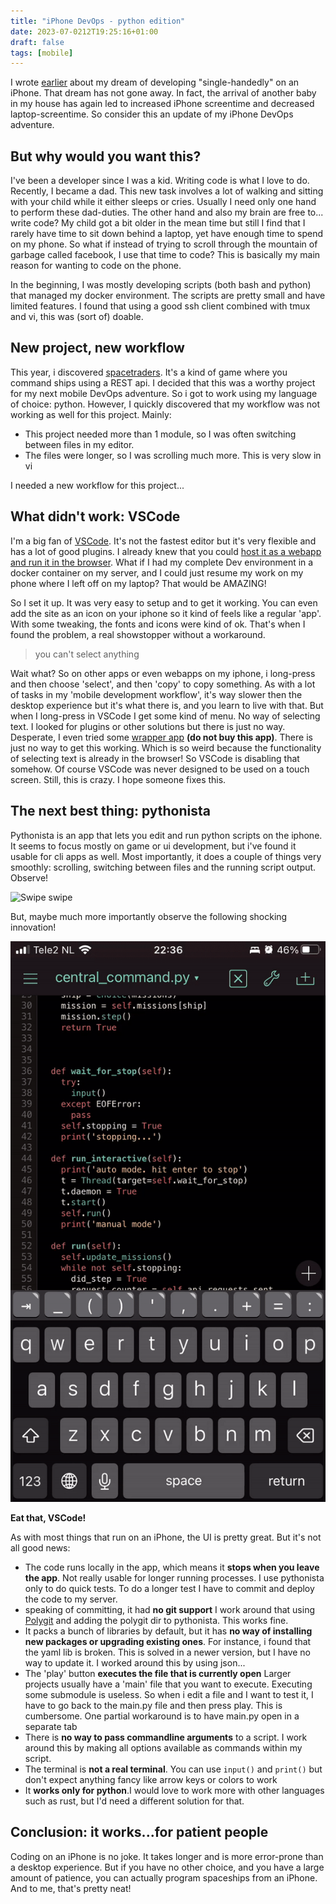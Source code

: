 ```yaml
---
title: "iPhone DevOps - python edition"
date: 2023-07-0212T19:25:16+01:00
draft: false
tags: [mobile]
---
```

I wrote [earlier](https://clearsky.dev/blog/iphone-devops/) about my dream of developing "single-handedly" on an iPhone. That dream has not gone away. In fact, the arrival of another baby in my house has again led to increased iPhone screentime and decreased laptop-screentime. So consider this an update of my iPhone DevOps adventure.

## But why would you want this?
I've been a developer since I was a kid. Writing code is what I love to do. Recently, I became a dad. This new task involves a lot of walking and sitting with your child while it either sleeps or cries. Usually I need only one hand to perform these dad-duties. The other hand and also my brain are free to... write code? My child got a bit older in the mean time but still I find that I rarely have time to sit down behind a laptop, yet have enough time to spend on my phone. So what if instead of trying to scroll through the mountain of garbage called facebook, I use that time to code? This is basically my main reason for wanting to code on the phone.

In the beginning, I was mostly developing scripts (both bash and python) that managed my docker environment. The scripts are pretty small and have limited features. I found that using a good ssh client combined with tmux and vi, this was (sort of) doable. 

## New project, new workflow
This year, i discovered [spacetraders](https://spacetraders.io). It's a kind of game where you command ships using a REST api. I decided that this was a worthy project for my next mobile DevOps adventure. So i got to work using my language of choice: python. However, I quickly discovered that my workflow was not working as well for this project. Mainly:

* This project needed more than 1 module, so I was often switching between files in my editor.
* The files were longer, so I was scrolling much more. This is very slow in vi

I needed a new workflow for this project...

## What didn't work: VSCode
I'm a big fan of [VSCode](https://code.visualstudio.com/). It's not the fastest editor but it's very flexible and has a lot of good plugins. I already knew that you could [host it as a webapp and run it in the browser](https://github.com/coder/code-server). What if I had my complete Dev environment in a docker container on my server, and I could just resume my work on my phone where I left off on my laptop? That would be AMAZING!

So I set it up. It was very easy to setup and to get it working. You can even add the site as an icon on your iphone so it kind of feels like a regular 'app'. With some tweaking, the fonts and icons were kind of ok. That's when I found the problem, a real showstopper without a workaround.

> you can't select anything

Wait what? So on other apps or even webapps on my iphone, i long-press and then choose 'select', and then 'copy' to copy something. As with a lot of tasks in my 'mobile development workflow', it's way slower then the desktop experience but it's what there is, and you learn to live with that. But when I long-press in VSCode I get some kind of menu. No way of selecting text. I looked for plugins or other solutions but there is just no way. Desperate, I even tried some [wrapper app](https://apps.apple.com/nl/app/ucow-ultimate-code-wrapper/id1551344923?l=en) **(do not buy this app)**. There is just no way to get this working. Which is so weird because the functionality of selecting text is already in the browser! So VSCode is disabling that somehow. Of course VSCode was never designed to be used on a touch screen. Still, this is crazy. I hope someone fixes this.

## The next best thing: pythonista
Pythonista is an app that lets you edit and run python scripts on the iphone. It seems to focus mostly on game or ui development, but i've found it usable for cli apps as well. Most importantly, it does a couple of things very smoothly: scrolling, switching between files and the running script output. Observe!

![Swipe swipe](pythonista.gif)

But, maybe much more importantly observe the following shocking innovation!

![Movin](nistasel.gif)

**Eat that, VSCode!**

As with most things that run on an iPhone, the UI is pretty great. But it's not all good news:

* The code runs locally in the app, which means it **stops when you leave the app**. Not really usable for longer running processes. I use pythonista only to do quick tests. To do a longer test I have to commit and deploy the code to my server.
* speaking of committing, it had **no git support** I work around that using [Polygit](https://apps.apple.com/nl/app/polygit-git-client/id1508942822?l=en) and adding the polygit dir to pythonista. This works fine.
* It packs a bunch of libraries by default, but it has **no way of installing new packages or upgrading existing ones**. For instance, i found that the yaml lib is broken. This is solved in a newer version, but I have no way to update it. I worked around this by using json...
* The 'play' button **executes the file that is currently open** Larger projects usually have a 'main' file that you want to execute. Executing some submodule is useless. So when i edit a file and I want to test it, I have to go back to the main.py file and then press play. This is cumbersome. One partial workaround is to have main.py open in a separate tab
* There is **no way to pass commandline arguments** to a script. I work around this by making all options available as commands within my script.
* The terminal is **not a real terminal**. You can use `input()` and `print()` but don't expect anything fancy like arrow keys or colors to work
* It **works only for python**.I would love to work more with other languages such as rust, but I'd need a different solution for that.

## Conclusion: it works...for patient people
Coding on an iPhone is no joke. It takes longer and is more error-prone than a desktop experience. But if you have no other choice, and you have a large amount of patience, you can actually program spaceships from an iPhone. And to me, that's pretty neat!
